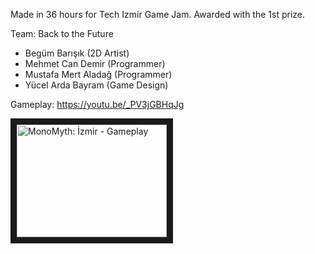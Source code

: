 Made in 36 hours for Tech Izmir Game Jam. Awarded with the 1st prize.

Team: Back to the Future
- Begüm Barışık (2D Artist)
- Mehmet Can Demir (Programmer)
- Mustafa Mert Aladağ (Programmer)
- Yücel Arda Bayram (Game Design)

Gameplay:
https://youtu.be/_PV3jGBHqJg

<a href="http://www.youtube.com/watch?feature=player_embedded&v=_PV3jGBHqJg
" target="_blank"><img src="http://img.youtube.com/vi/_PV3jGBHqJg/0.jpg" 
alt="MonoMyth: İzmir - Gameplay" width="240" height="180" border="10" /></a>
